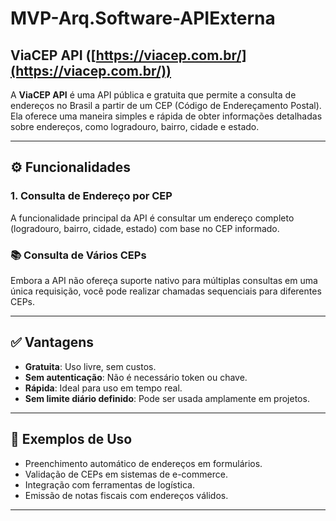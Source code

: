 # MVP-Arq.Software-APIExterna

## ViaCEP API ([https://viacep.com.br/](https://viacep.com.br/))

A **ViaCEP API** é uma API pública e gratuita que permite a consulta de endereços no Brasil a partir de um CEP (Código de Endereçamento Postal). Ela oferece uma maneira simples e rápida de obter informações detalhadas sobre endereços, como logradouro, bairro, cidade e estado.

---

## ⚙️ Funcionalidades

### 1. Consulta de Endereço por CEP
A funcionalidade principal da API é consultar um endereço completo (logradouro, bairro, cidade, estado) com base no CEP informado.

### 📚 Consulta de Vários CEPs
Embora a API não ofereça suporte nativo para múltiplas consultas em uma única requisição, você pode realizar chamadas sequenciais para diferentes CEPs.

---

## ✅ Vantagens

- **Gratuita**: Uso livre, sem custos.
- **Sem autenticação**: Não é necessário token ou chave.
- **Rápida**: Ideal para uso em tempo real.
- **Sem limite diário definido**: Pode ser usada amplamente em projetos.

---

## 💼 Exemplos de Uso

- Preenchimento automático de endereços em formulários.
- Validação de CEPs em sistemas de e-commerce.
- Integração com ferramentas de logística.
- Emissão de notas fiscais com endereços válidos.

---

